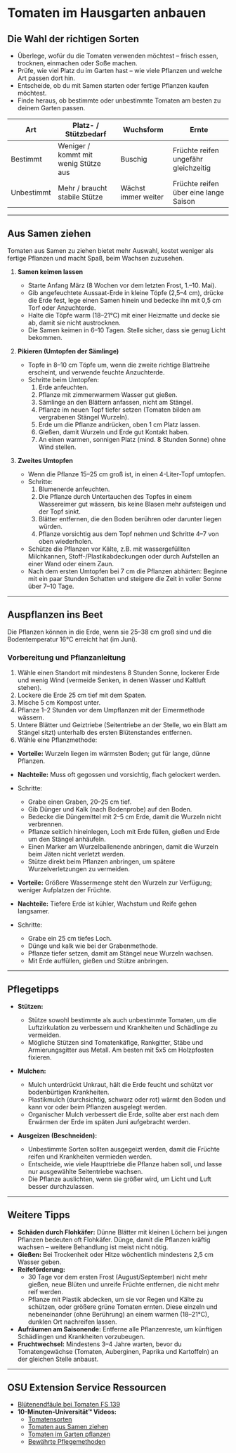 # Tomaten im Hausgarten anbauen

## Die Wahl der richtigen Sorten

- Überlege, wofür du die Tomaten verwenden möchtest – frisch essen, trocknen, einmachen oder Soße machen.
- Prüfe, wie viel Platz du im Garten hast – wie viele Pflanzen und welche Art passen dort hin.
- Entscheide, ob du mit Samen starten oder fertige Pflanzen kaufen möchtest.
- Finde heraus, ob bestimmte oder unbestimmte Tomaten am besten zu deinem Garten passen.


| Art           | Platz- / Stützbedarf              | Wuchsform         | Ernte                                  |
|---------------|-----------------------------------|-------------------|----------------------------------------|
| Bestimmt      | Weniger / kommt mit wenig Stütze aus | Buschig            | Früchte reifen ungefähr gleichzeitig   |
| Unbestimmt    | Mehr / braucht stabile Stütze        | Wächst immer weiter | Früchte reifen über eine lange Saison  |

---

## Aus Samen ziehen

Tomaten aus Samen zu ziehen bietet mehr Auswahl, kostet weniger als fertige Pflanzen und macht Spaß, beim Wachsen zuzusehen.

1. **Samen keimen lassen**
   - Starte Anfang März (8 Wochen vor dem letzten Frost, 1.–10. Mai).
   - Gib angefeuchtete Aussaat-Erde in kleine Töpfe (2,5–4 cm), drücke die Erde fest, lege einen Samen hinein und bedecke ihn mit 0,5 cm Torf oder Anzuchterde.
   - Halte die Töpfe warm (18–21°C) mit einer Heizmatte und decke sie ab, damit sie nicht austrocknen.
   - Die Samen keimen in 6–10 Tagen. Stelle sicher, dass sie genug Licht bekommen.

2. **Pikieren (Umtopfen der Sämlinge)**
   - Topfe in 8–10 cm Töpfe um, wenn die zweite richtige Blattreihe erscheint, und verwende feuchte Anzuchterde.
   - Schritte beim Umtopfen:
     1. Erde anfeuchten.
     2. Pflanze mit zimmerwarmem Wasser gut gießen.
     3. Sämlinge an den Blättern anfassen, nicht am Stängel.
     4. Pflanze im neuen Topf tiefer setzen (Tomaten bilden am vergrabenen Stängel Wurzeln).
     5. Erde um die Pflanze andrücken, oben 1 cm Platz lassen.
     6. Gießen, damit Wurzeln und Erde gut Kontakt haben.
     7. An einen warmen, sonnigen Platz (mind. 8 Stunden Sonne) ohne Wind stellen.

3. **Zweites Umtopfen**
   - Wenn die Pflanze 15–25 cm groß ist, in einen 4-Liter-Topf umtopfen.
   - Schritte:
     1. Blumenerde anfeuchten.
     2. Die Pflanze durch Untertauchen des Topfes in einem Wassereimer gut wässern, bis keine Blasen mehr aufsteigen und der Topf sinkt.
     3. Blätter entfernen, die den Boden berühren oder darunter liegen würden.
     4. Pflanze vorsichtig aus dem Topf nehmen und Schritte 4–7 von oben wiederholen.
   - Schütze die Pflanzen vor Kälte, z.B. mit wassergefüllten Milchkannen, Stoff-/Plastikabdeckungen oder durch Aufstellen an einer Wand oder einem Zaun.
   - Nach dem ersten Umtopfen bei 7 cm die Pflanzen abhärten: Beginne mit ein paar Stunden Schatten und steigere die Zeit in voller Sonne über 7–10 Tage.

---

## Auspflanzen ins Beet

Die Pflanzen können in die Erde, wenn sie 25–38 cm groß sind und die Bodentemperatur 16°C erreicht hat (im Juni).

### Vorbereitung und Pflanzanleitung

1. Wähle einen Standort mit mindestens 8 Stunden Sonne, lockerer Erde und wenig Wind (vermeide Senken, in denen Wasser und Kaltluft stehen).
2. Lockere die Erde 25 cm tief mit dem Spaten.
3. Mische 5 cm Kompost unter.
4. Pflanze 1–2 Stunden vor dem Umpflanzen mit der Eimermethode wässern.
5. Untere Blätter und Geiztriebe (Seitentriebe an der Stelle, wo ein Blatt am Stängel sitzt) unterhalb des ersten Blütenstandes entfernen.
6. Wähle eine Pflanzmethode:


- **Vorteile:** Wurzeln liegen im wärmsten Boden; gut für lange, dünne Pflanzen.
- **Nachteile:** Muss oft gegossen und vorsichtig, flach gelockert werden.
- Schritte:
  - Grabe einen Graben, 20–25 cm tief.
  - Gib Dünger und Kalk (nach Bodenprobe) auf den Boden.
  - Bedecke die Düngemittel mit 2–5 cm Erde, damit die Wurzeln nicht verbrennen.
  - Pflanze seitlich hineinlegen, Loch mit Erde füllen, gießen und Erde um den Stängel anhäufeln.
  - Einen Marker am Wurzelballenende anbringen, damit die Wurzeln beim Jäten nicht verletzt werden.
  - Stütze direkt beim Pflanzen anbringen, um spätere Wurzelverletzungen zu vermeiden.


- **Vorteile:** Größere Wassermenge steht den Wurzeln zur Verfügung; weniger Aufplatzen der Früchte.
- **Nachteile:** Tiefere Erde ist kühler, Wachstum und Reife gehen langsamer.
- Schritte:
  - Grabe ein 25 cm tiefes Loch.
  - Dünge und kalk wie bei der Grabenmethode.
  - Pflanze tiefer setzen, damit am Stängel neue Wurzeln wachsen.
  - Mit Erde auffüllen, gießen und Stütze anbringen.

---

## Pflegetipps

- **Stützen:**
  - Stütze sowohl bestimmte als auch unbestimmte Tomaten, um die Luftzirkulation zu verbessern und Krankheiten und Schädlinge zu vermeiden.
  - Mögliche Stützen sind Tomatenkäfige, Rankgitter, Stäbe und Armierungsgitter aus Metall. Am besten mit 5x5 cm Holzpfosten fixieren.

- **Mulchen:**
  - Mulch unterdrückt Unkraut, hält die Erde feucht und schützt vor bodenbürtigen Krankheiten.
  - Plastikmulch (durchsichtig, schwarz oder rot) wärmt den Boden und kann vor oder beim Pflanzen ausgelegt werden.
  - Organischer Mulch verbessert die Erde, sollte aber erst nach dem Erwärmen der Erde im späten Juni aufgebracht werden.

- **Ausgeizen (Beschneiden):**
  - Unbestimmte Sorten sollten ausgegeizt werden, damit die Früchte reifen und Krankheiten vermieden werden.
  - Entscheide, wie viele Haupttriebe die Pflanze haben soll, und lasse nur ausgewählte Seitentriebe wachsen.
  - Die Pflanze auslichten, wenn sie größer wird, um Licht und Luft besser durchzulassen.

---

## Weitere Tipps

- **Schäden durch Flohkäfer:** Dünne Blätter mit kleinen Löchern bei jungen Pflanzen bedeuten oft Flohkäfer. Dünge, damit die Pflanzen kräftig wachsen – weitere Behandlung ist meist nicht nötig.
- **Gießen:** Bei Trockenheit oder Hitze wöchentlich mindestens 2,5 cm Wasser geben.
- **Reifeförderung:**
  - 30 Tage vor dem ersten Frost (August/September) nicht mehr gießen, neue Blüten und unreife Früchte entfernen, die nicht mehr reif werden.
  - Pflanze mit Plastik abdecken, um sie vor Regen und Kälte zu schützen, oder größere grüne Tomaten ernten. Diese einzeln und nebeneinander (ohne Berührung) an einem warmen (18–21°C), dunklen Ort nachreifen lassen.
- **Aufräumen am Saisonende:** Entferne alle Pflanzenreste, um künftigen Schädlingen und Krankheiten vorzubeugen.
- **Fruchtwechsel:** Mindestens 3–4 Jahre warten, bevor du Tomatengewächse (Tomaten, Auberginen, Paprika und Kartoffeln) an der gleichen Stelle anbaust.

---

## OSU Extension Service Ressourcen

- [Blütenendfäule bei Tomaten FS 139](http://catalog.extension.oregonstate.edu/)
- **10-Minuten-Universität™ Videos:**
  - [Tomatensorten](https://www.youtube.com/watch?v=K0Sl3YWDazo)
  - [Tomaten aus Samen ziehen](https://www.youtube.com/watch?v=Zs0lZNMIuzA)
  - [Tomaten im Garten pflanzen](https://www.youtube.com/watch?v=Pucpx5fuKdk)
  - [Bewährte Pflegemethoden](https://www.youtube.com/watch?v=lpVBg-e_1vE)
